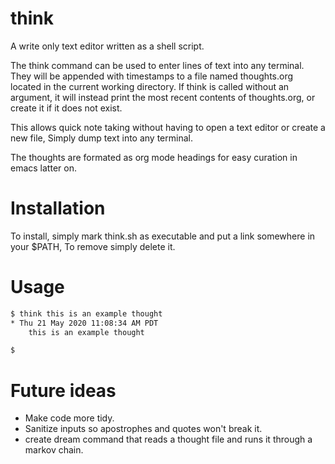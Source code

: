 # think
A write only text editor written as a shell script.

The think command can be used to enter lines of text into any terminal.
They will be appended with timestamps to a file named thoughts.org located in the current working directory.
If think is called without an argument, it will instead print the most recent contents of thoughts.org, or create it if it does not exist.

This allows quick note taking without having to open a text editor or create a new file, Simply dump text into any terminal.

The thoughts are formated as org mode headings for easy curation in emacs latter on.

# Installation
To install, simply mark think.sh as executable and put a link somewhere in your $PATH, To remove simply delete it.

# Usage
```bash
$ think this is an example thought
* Thu 21 May 2020 11:08:34 AM PDT
	this is an example thought

$
```
# Future ideas

* Make code more tidy.
* Sanitize inputs so apostrophes and quotes won't break it.
* create dream command that reads a thought file and runs it through a markov chain.
